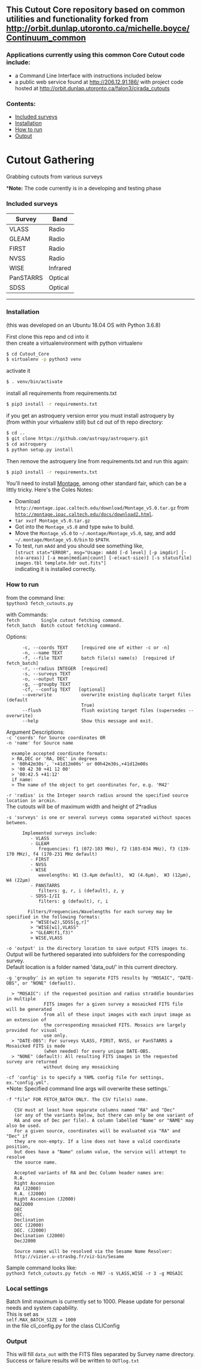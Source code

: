 ## This Cutout Core repository based on common utilities and functionality forked from http://orbit.dunlap.utoronto.ca/michelle.boyce/Continuum_common

### Applications currently using this common Core Cutout code include:    
- a Command Line Interface with instructions included below      
- a public web service found at http://206.12.91.186/  with project code hosted at http://orbit.dunlap.utoronto.ca/falon3/cirada_cutouts

### Contents:
+ [Included surveys](#included-surveys)
+ [Installation](#installation)
+ [How to run](#how-to-run)
+ [Output](#output)

# Cutout Gathering

Grabbing cutouts from various surveys

\***Note:** The code currently is in a developing and testing phase

### Included surveys

| Survey | Band |
|---|---|
| VLASS| Radio|
| GLEAM | Radio |
| FIRST | Radio |
| NVSS | Radio|
| WISE |Infrared|
| PanSTARRS| Optical|
| SDSS| Optical|
---

### Installation     
(this was developed on an Ubuntu 18.04 OS with Python 3.6.8)

First clone this repo and cd into it    
then create a virtualenvironment with python virtualenv    
```bash
$ cd Cutout_Core
$ virtualenv -p python3 venv    
```

activate it      
```bash
$ . venv/bin/activate    
```

install all requirements from requirements.txt    
```bash
$ pip3 install -r requirements.txt    
```

if you get an astroquery version error you must install astroquery by           
(from within your virtualenv still) but cd out of th repo directory:    
```bash
$ cd ..     
$ git clone https://github.com/astropy/astroquery.git        
$ cd astroquery    
$ python setup.py install
```

Then remove the astroquery line from requirements.txt and run this again:  
```bash
$ pip3 install -r requirements.txt
```


You'll need to install <a target=_blank href="https://montage-wrapper.readthedocs.io/en/v0.9.5/#installation">Montage</a>, among other standard fair, which can be a littly tricky. Here's the Coles Notes:

 * Download `http://montage.ipac.caltech.edu/download/Montage_v5.0.tar.gz` from <a target=_blank href="http://montage.ipac.caltech.edu/docs/download2.html">`http://montage.ipac.caltech.edu/docs/download2.html`</a>.
 * `tar xvzf Montage_v5.0.tar.gz`
 * Got into the `Montage_v5.0` and type `make` to build.
 * Move the `Montage_v5.0` to `~/.montage/Montage_v5.0`, say, and add `~/.montage/Montage_v5.0/bin` to `$PATH`.
 * To test, run `mAdd` and you should see something like,<br>```[struct stat="ERROR", msg="Usage: mAdd [-d level] [-p imgdir] [-n(o-areas)] [-a mean|median|count] [-e(xact-size)] [-s statusfile] images.tbl template.hdr out.fits"]```<br>indicating it is installed correctly.

### How to run
from the command line:  
`$python3 fetch_cutouts.py   `

with Commands:    
  `fetch        Single cutout fetching command.   `     
  `fetch_batch  Batch cutout fetching command.   `     

Options:   
```text
      -c, --coords TEXT     [required one of either -c or -n]    
      -n, --name TEXT
      -f, --file TEXT       batch file(s) name(s)  [required if fetch_batch]   
      -r, --radius INTEGER  [required]     
      -s, --surveys TEXT   
      -o, --output TEXT   
      -g, --groupby TEXT   
      -cf, --config TEXT   [optional]    
      --overwrite           overwrite existing duplicate target files (default
                            True)   
      --flush               flush existing target files (supersedes --overwrite)   
      --help                Show this message and exit.  
```

Argument Descriptions:    
`-c 'coords' for Source coordinates OR`    
`-n 'name' for Source name`    

      example accepted coordinate formats:    
      > RA,DEC or 'RA, DEC' in degrees    
      > '00h42m30s', '+41d12m00s' or 00h42m30s,+41d12m00s    
      > '00 42 30 +41 12 00'    
      > '00:42.5 +41:12'    
      if name:    
      > The name of the object to get coordinates for, e.g. 'M42'    

`-r 'radius' is the Integer search radius around the specified source location in arcmin.`    
      The cutouts will be of maximum width and height of 2*radius    

`-s 'surveys' is one or several surveys comma separated without spaces between.`       
```text
      Implemented surveys include:    
         - VLASS   
         - GLEAM    
            frequencies: f1 (072-103 MHz), f2 (103-034 MHz), f3 (139-170 MHz), f4 (170-231 MHz default)    
         - FIRST    
         - NVSS    
         - WISE    
            wavelengths: W1 (3.4μm default),  W2 (4.6μm),  W3 (12μm),  W4 (22μm)    
         - PANSTARRS    
            filters: g, r, i (default), z, y    
         - SDSS-I/II    
            filters: g (default), r, i    
            
        Filters/Frequencies/Wavelengths for each survey may be specified in the following formats:        
         > "WISE(w2),SDSS[g,r]"    
         > "WISE[w1],VLASS"    
         > "GLEAM(f1,f3)"    
         > WISE,VLASS    
 ```
 
`-o 'output' is the directory location to save output FITS images to.`    
      Output will be furthered separated into subfolders for the corresponding survey.    
      Default location is a folder named 'data_out/' in this current directory.    

`-g 'groupby' is an option to separate FITS results by "MOSAIC", "DATE-OBS", or "NONE" (default).`     

      > "MOSAIC": if the requested position and radius straddle boundaries in multiple      
                  FITS images for a given survey a mosaicked FITS file will be generated    
                  from all of these input images with each input image as an extension of    
                  the corresponding mosaicked FITS. Mosaics are largely provided for visual    
                  use only.    
      > "DATE-OBS": For surveys VLASS, FIRST, NVSS, or PanSTARRS a Mosaicked FITS is made    
                  (when needed) for every unique DATE-OBS.     
      > "NONE" (default): All resulting FITS images in the requested survey are returned    
                  without doing any mosaicking    

`-cf 'config' is to specify a YAML config file for settings, ex."config.yml".`    
      *Note: Specified command line args will overwrite these settings.`          

`-f "file" FOR FETCH_BATCH ONLY. The CSV file(s) name. `      

       CSV must at least have separate columns named "RA" and "Dec"    
       (or any of the variants below, but there can only be one variant of    
       RA and one of Dec per file). A column labelled "Name" or "NAME" may also be used.   
       For a given source, coordinates will be evaluated via "RA" and "Dec" if   
       they are non-empty. If a line does not have a valid coordinate position,   
       but does have a "Name" column value, the service will attempt to resolve   
       the source name.   

       Accepted variants of RA and Dec Column header names are:    
       R.A.   
       Right Ascension   
       RA (J2000)   
       R.A. (J2000)   
       Right Ascension (J2000)   
       RAJ2000   
       DEC   
       DEC.   
       Declination   
       DEC (J2000)   
       DEC. (J2000)   
       Declination (J2000)   
       DecJ2000   

       Source names will be resolved via the Sesame Name Resolver:    
       http://vizier.u-strasbg.fr/viz-bin/Sesame    

Sample command looks like:    
`python3 fetch_cutouts.py fetch -n M87 -s VLASS,WISE -r 3 -g MOSAIC`    

### Local settings    
Batch limit maximum is currently set to 1000. Please update for personal needs and system capability.    
This is set as     
      `self.MAX_BATCH_SIZE = 1000`     
in the file cli_config.py for the class CLIConfig    

### Output
This will fill `data_out` with the FITS files separated by Survey name directory.    
Success or failure results will be written to `OUTlog.txt`


